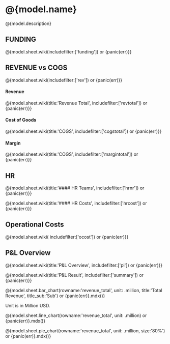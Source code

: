 # @{model.name}

@{model.description}

## FUNDING

@{model.sheet.wiki(includefilter:['funding']) or {panic(err)}}

## REVENUE vs COGS

@{model.sheet.wiki(includefilter:['rev']) or {panic(err)}}

#### Revenue

@{model.sheet.wiki(title:'Revenue Total', includefilter:['revtotal']) or {panic(err)}}

#### Cost of Goods

@{model.sheet.wiki(title:'COGS', includefilter:['cogstotal']) or {panic(err)}}

#### Margin

@{model.sheet.wiki(title:'COGS', includefilter:['margintotal']) or {panic(err)}}


## HR

@{model.sheet.wiki(title:'#### HR Teams', includefilter:['hrnr']) or {panic(err)}}

@{model.sheet.wiki(title:'#### HR Costs', includefilter:['hrcost']) or {panic(err)}}

## Operational Costs

@{model.sheet.wiki( includefilter:['ocost']) or {panic(err)}}

## P&L Overview

<!-- period is in months, 3 means every quarter -->

@{model.sheet.wiki(title:'P&L Overview', includefilter:['pl']) or {panic(err)}}

@{model.sheet.wiki(title:'P&L Result', includefilter:['summary']) or {panic(err)}}


@{model.sheet.bar_chart(rowname:'revenue_total', unit: .million, title:'Total Revenue', title_sub:'Sub') or {panic(err)}.mdx()}

Unit is in Million USD.

@{model.sheet.line_chart(rowname:'revenue_total', unit: .million) or {panic(err)}.mdx()}

@{model.sheet.pie_chart(rowname:'revenue_total', unit: .million, size:'80%') or {panic(err)}.mdx()}

<!-- ## Some Details

> show how we can do per month

@{model.sheet.wiki(includefilter:['pl'], period_type:.month) or {panic(err)}} -->